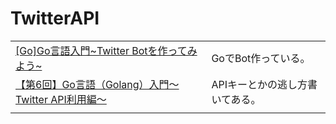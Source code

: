 # TwitterAPI

|                                                              |                                 |
| ------------------------------------------------------------ | ------------------------------- |
| [[Go]Go言語入門~Twitter Botを作ってみよう~](https://ryomak.info/2019/go-day7-twitter/) | GoでBot作っている。             |
| [【第6回】Go言語（Golang）入門～Twitter API利用編～](https://rightcode.co.jp/blog/information-technology/golang-introduction-twitter-api) | APIキーとかの逃し方書いてある。 |
|                                                              |                                 |

